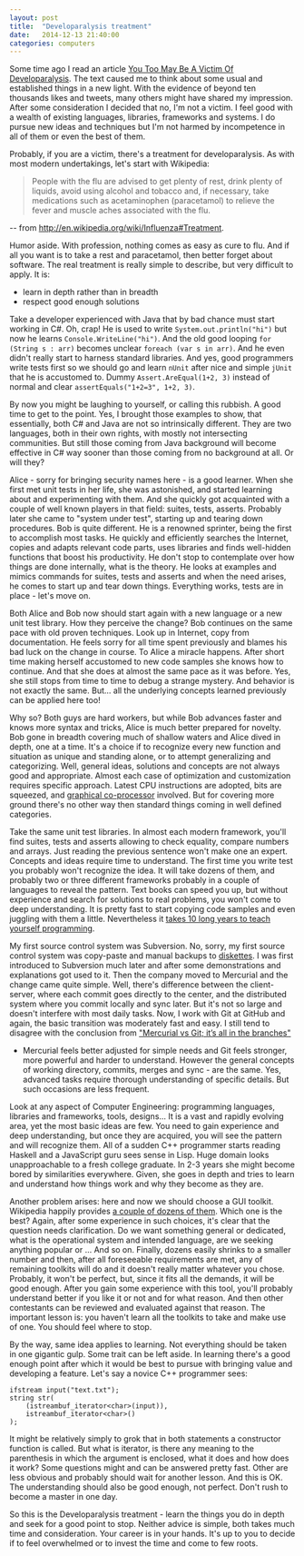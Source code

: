```yaml
---
layout: post
title:  "Developaralysis treatment"
date:   2014-12-13 21:40:00
categories: computers
---
```


Some time ago I read an article
[You Too May Be A Victim Of Developaralysis](http://techcrunch.com/2014/10/18/you-too-may-be-a-victim-of-developaralysis/).
The text caused me to think about some usual and established things in a new
light. With the evidence of beyond ten thousands likes and tweets, many others
might have shared my impression. After some consideration I decided that no,
I'm not a victim. I feel good with a wealth of existing languages, libraries,
frameworks and systems. I do pursue new ideas and techniques but I'm not harmed
by incompetence in all of them or even the best of them.

Probably, if you are a victim, there's a treatment for developaralysis. As with
most modern undertakings, let's start with Wikipedia:

> People with the flu are advised to get plenty of rest, drink plenty of
> liquids, avoid using alcohol and tobacco and, if necessary, take medications
> such as acetaminophen (paracetamol) to relieve the fever and muscle aches
> associated with the flu.

-- from <http://en.wikipedia.org/wiki/Influenza#Treatment>.

Humor aside. With profession, nothing comes as easy as cure to flu. And if all
you want is to take a rest and paracetamol, then better forget about software.
The real treatment is really simple to describe, but very difficult to apply. It
is:

* learn in depth rather than in breadth
* respect good enough solutions

Take a developer experienced with Java that by bad chance must start working in
C\#. Oh, crap! He is used to write `System.out.println("hi")` but now he learns
`Console.WriteLine("hi")`. And the old good looping `for (String s : arr)`
becomes unclear `foreach (var s in arr)`. And he even didn't really start to
harness standard libraries. And yes, good programmers write tests first so we
should go and learn `nUnit` after nice and simple `jUnit` that he is accustomed
to. Dummy `Assert.AreEqual(1+2, 3)` instead of normal and clear
`assertEquals("1+2=3", 1+2, 3)`.

By now you might be laughing to yourself, or calling this rubbish. A good time
to get to the point. Yes, I brought those examples to show, that essentially,
both C\# and Java are not so intrinsically different. They are two languages,
both in their own rights, with mostly not intersecting communities. But still
those coming from Java background will become effective in C\# way sooner than
those coming from no background at all. Or will they?

Alice - sorry for bringing security names here - is a good learner. When she
first met unit tests in her life, she was astonished, and started learning about
and experimenting with them. And she quickly got acquainted with a couple of
well known players in that field: suites, tests, asserts. Probably later she
came to "system under test", starting up and tearing down procedures. Bob is
quite different. He is a renowned sprinter, being the first to accomplish most
tasks. He quickly and efficiently searches the Internet, copies and adapts
relevant code parts, uses libraries and finds well-hidden functions that boost
his productivity. He don't stop to contemplate over how things are done
internally, what is the theory. He looks at examples and mimics commands for
suites, tests and asserts and when the need arises, he comes to start up and
tear down things. Everything works, tests are in place - let's move on.

Both Alice and Bob now should start again with a new language or a new unit test
library. How they perceive the change? Bob continues on the same pace with old
proven techniques. Look up in Internet, copy from documentation. He feels sorry
for all time spent previously and blames his bad luck on the change in course.
To Alice a miracle happens. After short time making herself accustomed to new
code samples she knows how to continue. And that she does at almost the same
pace as it was before. Yes, she still stops from time to time to debug a strange
mystery. And behavior is not exactly the same. But... all the underlying
concepts learned previously can be applied here too!

Why so? Both guys are hard workers, but while Bob advances faster and knows more
syntax and tricks, Alice is much better prepared for novelty. Bob gone in
breadth covering much of shallow waters and Alice dived in depth, one at a time. 
It's a choice if to recognize every new function and situation as unique and
standing alone, or to attempt generalizing and categorizing. Well, general
ideas, solutions and concepts are not always good and appropriate. Almost each
case of optimization and customization requires specific approach. Latest CPU
instructions are adopted, bits are squeezed, and
[graphical co-processor](http://en.wikipedia.org/wiki/General-purpose_computing_on_graphics_processing_units)
involved. But for covering more ground there's no other way then standard things
coming in well defined categories.

Take the same unit test libraries. In almost each modern framework, you'll find
suites, tests and asserts allowing to check equality, compare numbers and
arrays. Just reading the previous sentence won't make one an expert. Concepts
and ideas require time to understand. The first time you write test you
probably won't recognize the idea. It will take dozens of them, and probably
two or three different frameworks probably in a couple of languages to reveal
the pattern. Text books can speed you up, but without experience and search for
solutions to real problems, you won't come to deep understanding. It is pretty
fast to start copying code samples and even juggling with them a little.
Nevertheless it
[takes 10 long years to teach yourself programming](http://norvig.com/21-days.html).

My first source control system was Subversion. No, sorry, my first source
control system was copy-paste and manual backups to
[diskettes](http://en.wikipedia.org/wiki/Floppy_disk). I was first introduced to
Subversion much later and after some demonstrations and explanations got used to
it. Then the company moved to Mercurial and the change came quite simple.
Well, there's difference between the client-server, where each commit goes
directly to the center, and the distributed system where you commit locally and
sync later. But it's not so large and doesn't interfere with most daily tasks.
Now, I work with Git at GitHub and again, the basic transition was moderately
fast and easy. I still tend to disagree with the conclusion from
["Mercurial vs Git; it’s all in the branches"](https://felipec.wordpress.com/2011/01/16/mercurial-vs-git-its-all-in-the-branches/)
- Mercurial feels better adjusted for simple needs and Git feels stronger, more
powerful and harder to understand. However the general concepts of working
directory, commits, merges and sync - are the same. Yes, advanced tasks require
thorough understanding of specific details. But such occasions are less
frequent.

Look at any aspect of Computer Engineering: programming languages, libraries and
frameworks, tools, designs... It is a vast and rapidly evolving area, yet the
most basic ideas are few. You need to gain experience and deep understanding,
but once they are acquired, you will see the pattern and will recognize them.
All of a sudden C++ programmer starts reading Haskell and a JavaScript guru sees
sense in Lisp. Huge domain looks unapproachable to a fresh college graduate. In
2-3 years she might become bored by similarities everywhere. Given, she goes in
depth and tries to learn and understand how things work and why they become
as they are.

Another problem arises: here and now we should choose a GUI toolkit. Wikipedia
happily provides
[a couple of dozens of them](http://en.wikipedia.org/wiki/List_of_widget_toolkits).
Which one is the best? Again, after some experience in such choices, it's clear
that the question needs clarification. Do we want something general or
dedicated, what is the operational system and intended language, are we seeking
anything popular or ... And so on. Finally, dozens easily shrinks to a smaller
number and then, after all foreseeable requirements are met, any of remaining
toolkits will do and it doesn't really matter whatever you chose. Probably, it
won't be perfect, but, since it fits all the demands, it will be good enough.
After you gain some experience with this tool, you'll probably understand better
if you like it or not and for what reason. And then other contestants can be
reviewed and evaluated against that reason. The important lesson is: you haven't
learn all the toolkits to take and make use of one. You should feel where to
stop.

By the way, same idea applies to learning. Not everything should be taken in one
gigantic gulp. Some trait can be left aside. In learning there's a good enough
point after which it would be best to pursue with bringing value and developing
a feature. Let's say a novice C++ programmer sees:

    ifstream input("text.txt");
    string str(
        (istreambuf_iterator<char>(input)),
        istreambuf_iterator<char>()
    );

It might be relatively simply to grok that in both statements a constructor
function is called. But what is iterator, is there any meaning to the
parenthesis in which the argument is enclosed, what it does and how does it
work? Some questions might and can be answered pretty fast. Other are less
obvious and probably should wait for another lesson. And this is OK. The
understanding should also be good enough, not perfect. Don't rush to become a
master in one day.

So this is the Developaralysis treatment - learn the things you do in depth and
seek for a good point to stop. Neither advice is simple, both takes much time
and consideration. Your career is in your hands. It's up to you to decide if to
feel overwhelmed or to invest the time and come to few roots.


